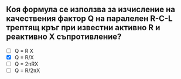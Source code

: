 ## Коя формула се използва за изчисление на качествения фактор Q на паралелен R-C-L трептящ кръг при известни активно R и реактивно X съпротивление?

<!-- Верният отговор е отбелязан с [X] -->

- [ ] Q = R X
- [X] Q = R/X
- [ ] Q = 2πRX
- [ ] Q = R/2πX
